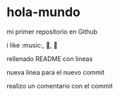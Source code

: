 # hola-mundo

mi primer repositorio en Github

i like :music:, :pizza:, :football:

rellenado README con lineas

nueva linea para el nuevo commit

realizo un comentario con el commit
